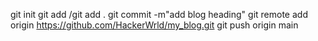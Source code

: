 git init
git add<filename> /git add .
git commit -m"add blog heading"
git remote add origin  https://github.com/HackerWrld/my_blog.git 
git push origin main